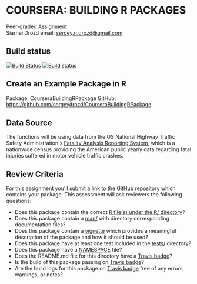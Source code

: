# COURSERA: BUILDING R PACKAGES
Peer-graded Assignment   
Siarhei Drozd
email: sergey.n.drozd@gmail.com   

## Build status
[![Build Status](https://travis-ci.org/sergeydrozd/CourseraBuildingRPackage.svg?branch=master)](https://travis-ci.org/sergeydrozd/CourseraBuildingRPackage) 
[![Build status](https://ci.appveyor.com/api/projects/status/lg2l2bhloaihol31/branch/master?svg=true)](https://ci.appveyor.com/project/sergeydrozd/courserabuildingrpackage/branch/master)

## Create an Example Package in R 

Package: CourseraBuildingRPackage
GitHub:  https://github.com/sergeydrozd/CourseraBuildingRPackage

## Data Source

The functions will be using data from the US National Highway Traffic Safety 
Administration's [Fatality Analysis Reporting 
System](https://www.nhtsa.gov/research-data/fatality-analysis-reporting-system-fars),
which is a nationwide census providing the American public yearly data regarding
fatal injuries suffered in motor vehicle traffic crashes.

## Review Criteria

For this assignment you'll submit a link to the [GitHub repository](https://github.com/sergeydrozd/CourseraBuildingRPackage) which contains
your package. This assessment will ask reviewers the following questions:

* Does this package contain the correct [R file(s) under the R/ directory](https://github.com/sergeydrozd/CourseraBuildingRPackage/tree/master/R)?   
* Does this package contain a 
[man/](https://github.com/sergeydrozd/CourseraBuildingRPackage/tree/master/man) with directory
corresponding documentation files?
* Does this package contain a 
[vignette](https://github.com/sergeydrozd/CourseraBuildingRPackage/master/vignettes/fars.Rmd) 
which provides a meaningful description of the package and how it should be 
used?
* Does this package have at least one test included in the [tests/](https://github.com/sergeydrozd/CourseraBuildingRPackage/tree/master/tests/testthat) directory?
* Does this package have a [NAMESPACE](https://github.com/sergeydrozd/CourseraBuildingRPackage/blob/master/NAMESPACE) file?
* Does the README.md file for this directory have a [Travis badge](https://travis-ci.org/sergeydrozd/CourseraBuildingRPackage)?
* Is the build of this package passing on [Travis badge](https://travis-ci.org/sergeydrozd/CourseraBuildingRPackage)?
* Are the build logs for this package on [Travis badge](https://travis-ci.org/sergeydrozd/CourseraBuildingRPackage) free of any errors, warnings, or notes?
